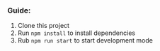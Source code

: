 ### Guide:
1. Clone this project
2. Run ```npm install``` to install dependencies
3. Rub ```npm run start``` to start development mode
